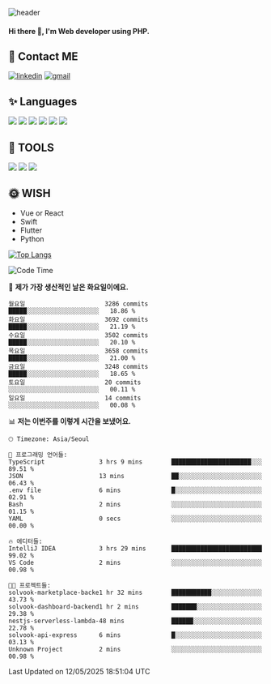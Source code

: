 ![header](https://capsule-render.vercel.app/api?type=waving&color=auto&height=300&section=header&text=Elin&fontSize=90&animation=twinkling)

#### Hi there 👋, I'm <b>Web developer</b> using PHP. ####

<!--
- 🔭 I’m currently working on Uniwill
- 🌱 I’m currently learning Vue or React or Python.
-->

<!---#### I am PHP developer --->

## 💌 Contact ME ###
[<img src='https://img.shields.io/badge/-EunjiKo-%230A66C2?style=flat-square&logo=LinkedIn&logoColor=white' alt='linkedin'>](https://www.linkedin.com/in/https://www.linkedin.com/in/eunji-ko-00a907164//)  [<img src='https://img.shields.io/badge/-einee214%40gmail.com-%23EA4335?style=flat-square&logo=Gmail&logoColor=white' alt='gmail'>](einee214@gmail.com)  


## ✨ Languages
<img src='https://img.shields.io/badge/-PHP-%23777BB4?style=for-the-badge&logo=PHP&logoColor=white'> <img src='https://img.shields.io/badge/-Laravel-%23FF2D20?style=for-the-badge&logo=Laravel&logoColor=white'> <img src='https://img.shields.io/badge/Jquery-%230769AD?style=for-the-badge&logo=Jquery&logoColor=white'> <img src='https://img.shields.io/badge/CSS3-%231572B6?style=for-the-badge&logo=CSS3&logoColor=white'> <img src='https://img.shields.io/badge/Bootstrap-%237952B3?style=for-the-badge&logo=Bootstrap&logoColor=white' > <img src='https://img.shields.io/badge/MySQL-%234479A1?style=for-the-badge&logo=MySQL&logoColor=white' >

## 🌷 TOOLS
<img src='https://img.shields.io/badge/PHPSTORM-%23000000?style=for-the-badge&logo=PhpStorm&logoColor=white' > <img src='https://img.shields.io/badge/GitLab-%23FCA121?style=for-the-badge&logo=GitLab&logoColor=white' > <img src='https://img.shields.io/badge/GitHub-%23181717?style=for-the-badge&logo=GitHub&logoColor=white'>


## 🌞 WISH
- Vue or React
- Swift
- Flutter
- Python


[![Top Langs](https://github-readme-stats.vercel.app/api/top-langs/?username=ein214&layout=compact)](https://github.com/anuraghazra/github-readme-stats)

<!--START_SECTION:waka-->
![Code Time](http://img.shields.io/badge/Code%20Time-4%2C183%20hrs%2052%20mins-blue)

📅 **제가 가장 생산적인 날은 화요일이에요.** 

```text
월요일                      3286 commits        █████░░░░░░░░░░░░░░░░░░░░   18.86 % 
화요일                      3692 commits        █████░░░░░░░░░░░░░░░░░░░░   21.19 % 
수요일                      3502 commits        █████░░░░░░░░░░░░░░░░░░░░   20.10 % 
목요일                      3658 commits        █████░░░░░░░░░░░░░░░░░░░░   21.00 % 
금요일                      3248 commits        █████░░░░░░░░░░░░░░░░░░░░   18.65 % 
토요일                      20 commits          ░░░░░░░░░░░░░░░░░░░░░░░░░   00.11 % 
일요일                      14 commits          ░░░░░░░░░░░░░░░░░░░░░░░░░   00.08 % 
```


📊 **저는 이번주를 이렇게 시간을 보냈어요.** 

```text
🕑︎ Timezone: Asia/Seoul

💬 프로그래밍 언어들: 
TypeScript               3 hrs 9 mins        ██████████████████████░░░   89.51 % 
JSON                     13 mins             ██░░░░░░░░░░░░░░░░░░░░░░░   06.43 % 
.env file                6 mins              █░░░░░░░░░░░░░░░░░░░░░░░░   02.91 % 
Bash                     2 mins              ░░░░░░░░░░░░░░░░░░░░░░░░░   01.15 % 
YAML                     0 secs              ░░░░░░░░░░░░░░░░░░░░░░░░░   00.00 % 

🔥 에디터들: 
IntelliJ IDEA            3 hrs 29 mins       █████████████████████████   99.02 % 
VS Code                  2 mins              ░░░░░░░░░░░░░░░░░░░░░░░░░   00.98 % 

🐱‍💻 프로젝트들: 
solvook-marketplace-backe1 hr 32 mins        ███████████░░░░░░░░░░░░░░   43.73 % 
solvook-dashboard-backend1 hr 2 mins         ███████░░░░░░░░░░░░░░░░░░   29.38 % 
nestjs-serverless-lambda-48 mins             ██████░░░░░░░░░░░░░░░░░░░   22.78 % 
solvook-api-express      6 mins              █░░░░░░░░░░░░░░░░░░░░░░░░   03.13 % 
Unknown Project          2 mins              ░░░░░░░░░░░░░░░░░░░░░░░░░   00.98 % 
```


 Last Updated on 12/05/2025 18:51:04 UTC
<!--END_SECTION:waka-->

<!---![GitHub stats](https://github-readme-stats.vercel.app/api?username=ein214&show_icons=true&theme=dracula)  --->



